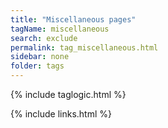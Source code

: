 ```yaml
---
title: "Miscellaneous pages"
tagName: miscellaneous
search: exclude
permalink: tag_miscellaneous.html
sidebar: none
folder: tags
---
```

{% include taglogic.html %}

{% include links.html %}